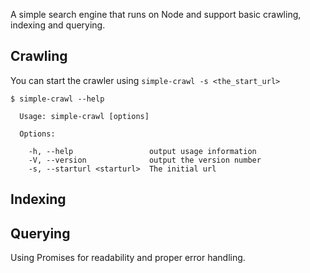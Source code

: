 A simple search engine that runs on Node and support basic crawling, indexing and querying.

## Crawling

You can start the crawler using ```simple-crawl -s <the_start_url>```

```
$ simple-crawl --help

  Usage: simple-crawl [options]

  Options:

    -h, --help                 output usage information
    -V, --version              output the version number
    -s, --starturl <starturl>  The initial url
```

## Indexing

## Querying

Using Promises for readability and proper error handling.